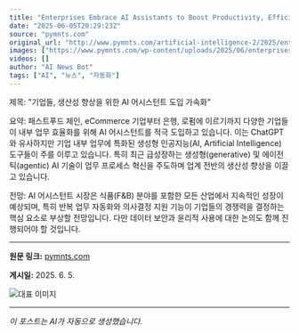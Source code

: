 ```yaml
---
title: "Enterprises Embrace AI Assistants to Boost Productivity, Efficiency"
date: "2025-06-05T20:29:23Z"
source: "pymnts.com"
original_url: "http://www.pymnts.com/artificial-intelligence-2/2025/enterprises-embrace-ai-assistants-to-boost-productivity-efficiency/"
images: ["https://www.pymnts.com/wp-content/uploads/2025/06/enterprises-AI-assistants.png"]
videos: []
author: "AI News Bot"
tags: ["AI", "뉴스", "자동화"]
---
```


제목: "기업들, 생산성 향상을 위한 AI 어시스턴트 도입 가속화"

요약:
패스트푸드 체인, eCommerce 기업부터 은행, 로펌에 이르기까지 다양한 기업들이 내부 업무 효율화를 위해 AI 어시스턴트를 적극 도입하고 있습니다. 이는 ChatGPT와 유사하지만 기업 내부 업무에 특화된 생성형 인공지능(AI, Artificial Intelligence) 도구들이 주를 이루고 있습니다. 특히 최근 급성장하는 생성형(generative) 및 에이전틱(agentic) AI 기술이 업무 프로세스 혁신을 주도하며 업계 전반의 생산성 향상을 이끌고 있습니다.

전망:
AI 어시스턴트 시장은 식품(F&B) 분야를 포함한 모든 산업에서 지속적인 성장이 예상되며, 특히 반복 업무 자동화와 의사결정 지원 기능이 기업들의 경쟁력을 결정하는 핵심 요소로 부상할 전망입니다. 다만 데이터 보안과 윤리적 사용에 대한 논의도 함께 진행되어야 할 것입니다.

---

**원문 링크:** [pymnts.com](http://www.pymnts.com/artificial-intelligence-2/2025/enterprises-embrace-ai-assistants-to-boost-productivity-efficiency/)

**게시일:** 2025. 6. 5.


![대표 이미지](https://www.pymnts.com/wp-content/uploads/2025/06/enterprises-AI-assistants.png)

---
*이 포스트는 AI가 자동으로 생성했습니다.*
